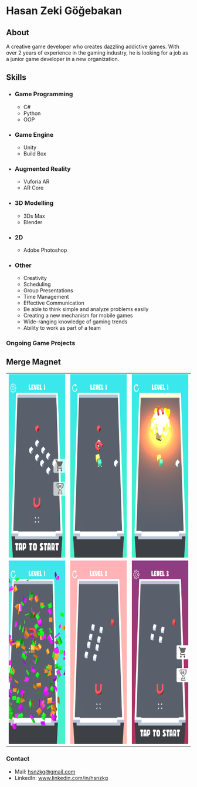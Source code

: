 # Hasan Zeki Göğebakan
## About
A creative game developer who creates dazzling addictive games.
With over 2 years of experience in the gaming industry, he is looking
for a job as a junior game developer in a new organization.
## Skills
- ### Game Programming
  - C#
  - Python
  - OOP
- ### Game Engine
  - Unity
  - Build Box
- ### Augmented Reality
  - Vuforia AR
  - AR Core
- ### 3D Modelling
  - 3Ds Max
  - Blender
- ### 2D
  - Adobe Photoshop
- ### Other
  - Creativity
  - Scheduling
  - Group Presentations
  - Time Management
  - Effective Communication
  - Be able to think simple and analyze problems easily
  - Creating a new mechanism for mobile games
  - Wide-ranging knowledge of gaming trends
  - Ability to work as part of a team
### Ongoing Game Projects
## Merge Magnet
<table>
<tr><td>
<div align="left"><img src="Projects/MergeMagnet.png"height="500" width="250"></div>
</td><td>
<div align="right"><img src="Projects/MergeMagnet1.png"height="500" width="250"></div>
</td><td>
<div align="right"><img src="Projects/MergeMagnet2.png"height="500" width="250"></div>
</td></tr>
<tr><td>
<div align="left"><img src="Projects/MergeMagnet3.png"height="500" width="250"></div>
</td><td>
<div align="right"><img src="Projects/MergeMagnet5.png"height="500" width="250"></div>
</td><td>
<div align="right"><img src="Projects/MergeMagnet4.png"height="500" width="250"></div>
</td></tr>
</table>

### Contact
- Mail: hsnzkg@gmail.com
- LinkedIn: www.linkedin.com/in/hsnzkg



